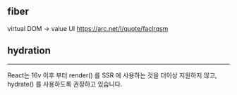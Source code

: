 
## fiber

virtual DOM -> value UI
https://arc.net/l/quote/faclrqsm


## hydration
----

React는 16v 이후 부터 render() 를 SSR 에 사용하는 것을 더이상 지원하지 않고, hydrate() 를 사용하도록 권장하고 있습니다.